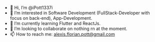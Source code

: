 - 👋 Hi, I’m @iPott1337i
- 👀 I’m interested in Software Development (FullStack-Developer with focus on back-end), App-Development.
- 🌱 I’m currently learning Flutter and ReactJs.
- 💞️ I’m looking to collaborate on nothing rn at the moment.
- 📫 How to reach me: alexis.florian.pott@gmail.com

<!---
iPott1337i/iPott1337i is a ✨ special ✨ repository because its `README.md` (this file) appears on your GitHub profile.
You can click the Preview link to take a look at your changes.
--->
